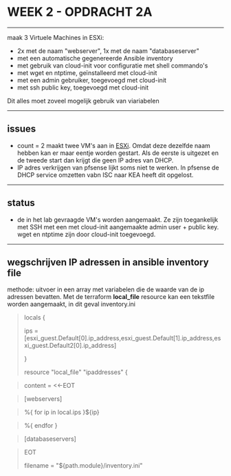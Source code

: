 # WEEK 2 - OPDRACHT 2A

------
maak 3 Virtuele Machines in ESXi:

- 2x met de naam "webserver", 1x met de naam "databaseserver"
- met een automatische gegenereerde Ansible inventory
- met gebruik van cloud-init voor configuratie met shell commando's
- met wget en ntptime, geïnstalleerd met cloud-init
- met een admin gebruiker, toegevoegd met cloud-init
- met ssh public key, toegevoegd met cloud-init

Dit alles moet zoveel mogelijk gebruik van viariabelen

-----
## issues
- count = 2 maakt twee VM's aan in <ins>ESXi</ins>. Omdat deze dezelfde naam hebben kan er maar eentje worden gestart. Als de eerste is uitgezet en de tweede start dan krijgt die geen IP adres van DHCP. 
- IP adres verkrijgen van pfsense lijkt soms niet te werken. In pfsense de DHCP service omzetten vabn ISC naar KEA heeft dit opgelost. 
-----
## status
- de in het lab gevraagde VM's worden aangemaakt. Ze zijn toegankelijk met SSH met een met cloud-init aangemaakte admin user + public key. wget en ntptime zijn door cloud-init toegevoegd.
---- 
## wegschrijven IP adressen in ansible inventory file
methode: uitvoer in een array met variabelen die de waarde van de ip adressen bevatten. Met de terraform __local_file__ resource kan een tekstfile worden aangemaakt, in dit geval inventory.ini 

> locals {
>
>  ips = [esxi_guest.Default[0].ip_address,esxi_guest.Default[1].ip_address,esxi_guest.Default2[0].ip_address]
>
> }
>
>resource "local_file" "ipaddresses" { 
   
>   content = <<-EOT <br>
   
>   [webservers]
   
>   %{ for ip in local.ips }${ip}
   
>   %{ endfor }
  
 >  [databaseservers]
   
 >  EOT
>
>filename = "${path.module}/inventory.ini"
